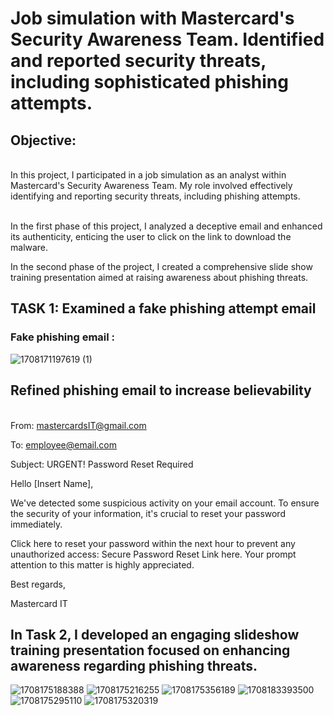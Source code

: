 <H1>Job simulation with Mastercard's Security Awareness Team. Identified and reported security threats, including sophisticated phishing attempts.</H1>
<H2>Objective: </H2>
<Br> In this project, I participated in a job simulation as an analyst within Mastercard's Security Awareness Team. My role involved effectively identifying and reporting security threats, including phishing attempts.</br>


<br> In the first phase of this project, I analyzed a deceptive email and enhanced its authenticity, enticing the user to click on the link to download the malware.

In the second phase of the project, I created a comprehensive slide show training presentation aimed at raising awareness about phishing threats.</Br>

<h2>TASK 1: Examined a fake phishing attempt email
</h2>
<h3>Fake phishing email :</h3>

<img src="https://github.com/JustinMills2024/Mastercard-s-Security-Awareness-Team/assets/159082478/3b9be254-329e-4780-b8ee-619174728fc0" alt="1708171197619 (1)">



<H2>Refined phishing email to increase believability</H2>

<br>From: mastercardsIT@gmail.com 

To: employee@email.com 

Subject: URGENT! Password Reset Required

Hello [Insert Name],

We've detected some suspicious activity on your email account. To ensure the security of your information, it's crucial to reset your password immediately.

Click here to reset your password within the next hour to prevent any unauthorized access: Secure Password Reset Link here.
Your prompt attention to this matter is highly appreciated.

Best regards, 

Mastercard IT</br>

<H2>
In Task 2, I developed an engaging slideshow training presentation focused on enhancing awareness regarding phishing threats.

</H2>

<img src="https://github.com/JustinMills2024/Mastercard-s-Security-Awareness-Team/assets/159082478/0496ff22-1625-47da-b79e-c2b36290243b" alt="1708175188388">
<img src="https://github.com/JustinMills2024/Mastercard-s-Security-Awareness-Team/assets/159082478/b0e30d95-982d-49ce-b81f-1e21d9e33188" alt="1708175216255">
<img src="https://github.com/JustinMills2024/Mastercard-s-Security-Awareness-Team/assets/159082478/58b0a2c1-a012-4459-93b4-4e16bfa25c7a" alt="1708175356189">
<img src="https://github.com/JustinMills2024/Mastercard-s-Security-Awareness-Team/assets/159082478/0398ed33-9605-4150-be04-98dc4d116592" alt="1708183393500">

<img src="https://github.com/JustinMills2024/Mastercard-s-Security-Awareness-Team/assets/159082478/87e15fbd-b574-4af7-8226-f1b3e77bcab4" alt="1708175295110">
<img src="https://github.com/JustinMills2024/Mastercard-s-Security-Awareness-Team/assets/159082478/104cf309-d799-4bec-8989-995280ccda71" alt="1708175320319">


